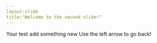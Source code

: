```yaml
---
layout:slide
title:"Welcome to the second slide!"
---
```

Your test add something new
Use the left arrow to go back!
